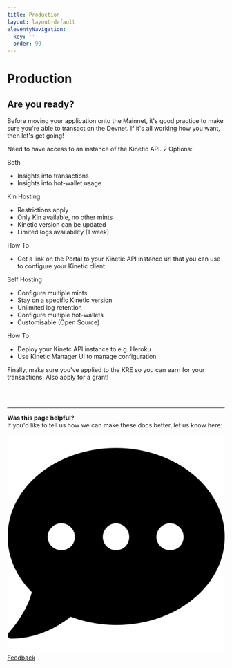 ```yaml
---
title: Production
layout: layout-default
eleventyNavigation:
  key: ''
  order: 99
---
```

# Production

## Are you ready?
Before moving your application onto the Mainnet, it's good practice to make sure you're able to transact on the Devnet. If it's all working how you want, then let's get going!


Need to have access to an instance of the Kinetic API.
2 Options:

Both
- Insights into transactions
- Insights into hot-wallet usage

Kin Hosting
- Restrictions apply
- Only Kin available, no other mints
- Kinetic version can be updated
- Limited logs availability (1 week)

How To
- Get a link on the Portal to your Kinetic API instance url that you can use to configure your Kinetic client.

Self Hosting
- Configure multiple mints
- Stay on a specific Kinetic version
- Unlimited log retention
- Configure multiple hot-wallets
- Customisable (Open Source)

How To
- Deploy your Kinetc API instance to e.g. Heroku
- Use Kinetic Manager UI to manage configuration

Finally, make sure you've applied to the KRE so you can earn for your transactions. Also apply for a grant!

<br/>
<br/>

***
**Was this page helpful?**<br/>
If you'd like to tell us how we can make these docs better, let us know here:

<div class='contacts'>
  <a href='https://forms.gle/qhjcDJR59v8RJsaY7' target='_blank'><div class='contact'>
    <img class='contact-icon' alt='Developer' src='../essentials/images/comment-dots-solid.svg'>
    <span class='contact-text'>Feedback</span>
  </div></a>
</div>
